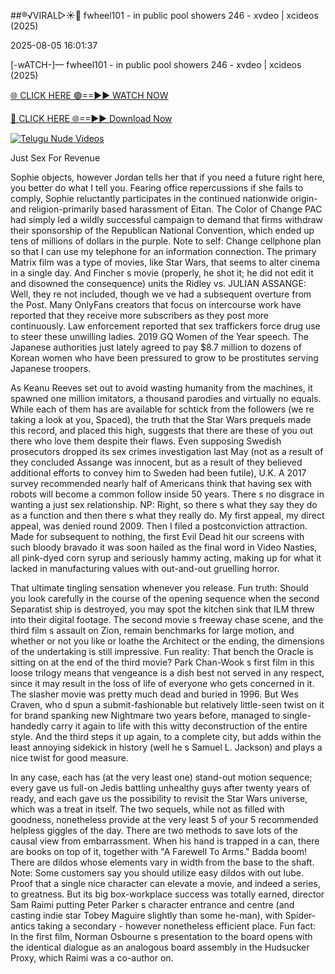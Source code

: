 ##®️√VIRAL▷☀️👄    fwheel101 - in public pool showers 246 - xvdeo &#124; xcideos (2025)

2025-08-05 16:01:37



[-wATCH-]—    fwheel101 - in public pool showers 246 - xvdeo &#124; xcideos (2025)

[🌐 CLICK HERE 🟢==►► WATCH NOW](https://www.youtucams.com/tracking/githubcom)

[🔴 CLICK HERE 🌐==►► Download Now](https://www.youtucams.com/tracking/githubcom)

[![Telugu Nude Videos](https://i.imgur.com/dJHk4Zq.gif)](https://www.youtucams.com/tracking/githubcom)



Just Sex For Revenue

Sophie objects, however Jordan tells her that  if you need a future right here, you better do what I tell you.  Fearing office repercussions if she fails to comply, Sophie reluctantly participates in the continued nationwide origin- and religion-primarily based harassment of Eitan. The Color of Change PAC had simply led a wildly successful campaign to demand that firms withdraw their sponsorship of the Republican National Convention, which ended up tens of millions of dollars in the purple. Note to self: Change cellphone plan so that I can use my telephone for an information connection. The primary Matrix film was a type of movies, like Star Wars, that seems to alter cinema in a single day. And Fincher s movie (properly, he shot it; he did not edit it and disowned the consequence) units the Ridley vs. JULIAN ASSANGE: Well, they re not included, though we ve had a subsequent overture from the Post. Many OnlyFans creators that focus on intercourse work have reported that they receive more subscribers as they post more continuously. Law enforcement reported that sex traffickers force drug use to steer these unwilling ladies. 2019 GQ Women of the Year speech. The Japanese authorities just lately agreed to pay $8.7 million to dozens of Korean women who have been pressured to grow to be prostitutes serving Japanese troopers.

As Keanu Reeves set out to avoid wasting humanity from the machines, it spawned one million imitators, a thousand parodies and virtually no equals. While each of them has are available for schtick from the followers (we re taking a look at you, Spaced), the truth that the Star Wars prequels made this record, and placed this high, suggests that there are these of you out there who love them despite their flaws. Even supposing Swedish prosecutors dropped its sex crimes investigation last May (not as a result of they concluded Assange was innocent, but as a result of they believed additional efforts to convey him to Sweden had been futile), U.K. A 2017 survey recommended nearly half of Americans think that having sex with robots will become a common follow inside 50 years. There s no disgrace in wanting a just sex relationship. NP: Right, so there s what they say they do as a function and then there s what they really do. My first appeal, my direct appeal, was denied round 2009. Then I filed a postconviction attraction. Made for subsequent to nothing, the first Evil Dead hit our screens with such bloody bravado it was soon hailed as the final word in Video Nasties, all pink-dyed corn syrup and seriously hammy acting, making up for what it lacked in manufacturing values with out-and-out gruelling horror.

That ultimate tingling sensation whenever you release. Fun truth: Should you look carefully in the course of the opening sequence when the second Separatist ship is destroyed, you may spot the kitchen sink that ILM threw into their digital footage. The second movie s freeway chase scene, and the third film s assault on Zion, remain benchmarks for large motion, and whether or not you like or loathe the Architect or the ending, the dimensions of the undertaking is still impressive. Fun reality: That bench the Oracle is sitting on at the end of the third movie? Park Chan-Wook s first film in this loose trilogy means that vengeance is a dish best not served in any respect, since it may result in the loss of life of everyone who gets concerned in it. The slasher movie was pretty much dead and buried in 1996. But Wes Craven, who d spun a submit-fashionable but relatively little-seen twist on it for brand spanking new Nightmare two years before, managed to single-handedly carry it again to life with this witty deconstruction of the entire style. And the third steps it up again, to a complete city, but adds within the least annoying sidekick in history (well he s Samuel L. Jackson) and plays a nice twist for good measure.

In any case, each has (at the very least one) stand-out motion sequence; every gave us full-on Jedis battling unhealthy guys after twenty years of ready, and each gave us the possibility to revisit the Star Wars universe, which was a treat in itself. The two sequels, while not as filled with goodness, nonetheless provide at the very least 5 of your 5 recommended helpless giggles of the day. There are two methods to save lots of the causal view from embarrassment. When his hand is trapped in a can, there are books on top of it, together with "A Farewell To Arms." Badda boom! There are dildos whose elements vary in width from the base to the shaft. Note: Some customers say you should utilize easy dildos with out lube. Proof that a single nice character can elevate a movie, and indeed a series, to greatness. But its big box-workplace success was totally earned, director Sam Raimi putting Peter Parker s character entrance and centre (and casting indie star Tobey Maguire slightly than some he-man), with Spider-antics taking a secondary - however nonetheless efficient place. Fun fact: In the first film, Norman Osbourne s presentation to the board opens with the identical dialogue as an analogous board assembly in the Hudsucker Proxy, which Raimi was a co-author on.